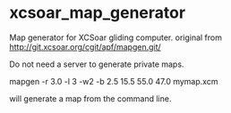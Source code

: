 xcsoar_map_generator
====================

Map generator for XCSoar gliding computer.
original from http://git.xcsoar.org/cgit/apf/mapgen.git/

Do not need a server to generate private maps. 

mapgen -r 3.0 -l 3 -w2 -b 2.5 15.5 55.0 47.0 mymap.xcm

will generate a map from the command line.
